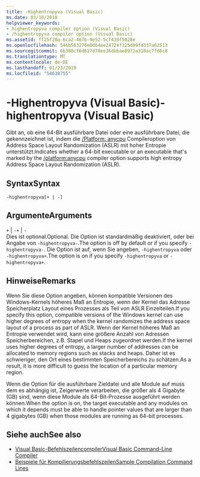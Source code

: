 ```yaml
---
title: -Highentropyva (Visual Basic)
ms.date: 03/10/2018
helpviewer_keywords:
- highentropyva compiler option (Visual Basic)
- /highentropyva compiler option (Visual Basic)
ms.assetid: ff25f20a-6ca2-467b-9e52-5cf439f5028e
ms.openlocfilehash: 546b563276e0db4ee2472ef325d09fd337a62513
ms.sourcegitcommit: 6b308cf6d627d78ee36dbbae8972a310ac7fd6c8
ms.translationtype: MT
ms.contentlocale: de-DE
ms.lasthandoff: 01/23/2019
ms.locfileid: "54638755"
---
```

# <a name="-highentropyva-visual-basic"></a><span data-ttu-id="15a0f-102">-Highentropyva (Visual Basic)</span><span class="sxs-lookup"><span data-stu-id="15a0f-102">-highentropyva (Visual Basic)</span></span>
<span data-ttu-id="15a0f-103">Gibt an, ob eine 64-Bit ausführbare Datei oder eine ausführbare Datei, die gekennzeichnet ist, indem die [/Platform: anycpu](../../../visual-basic/reference/command-line-compiler/platform.md) Compileroption von Address Space Layout Randomization (ASLR) mit hoher Entropie unterstützt.</span><span class="sxs-lookup"><span data-stu-id="15a0f-103">Indicates whether a 64-bit executable or an executable that's marked by the [/platform:anycpu](../../../visual-basic/reference/command-line-compiler/platform.md) compiler option supports high entropy Address Space Layout Randomization (ASLR).</span></span>  
  
## <a name="syntax"></a><span data-ttu-id="15a0f-104">Syntax</span><span class="sxs-lookup"><span data-stu-id="15a0f-104">Syntax</span></span>  
  
```  
-highentropyva[+ | -]  
```  
  
## <a name="arguments"></a><span data-ttu-id="15a0f-105">Argumente</span><span class="sxs-lookup"><span data-stu-id="15a0f-105">Arguments</span></span>  
 <span data-ttu-id="15a0f-106">`+` &#124; `-`</span><span class="sxs-lookup"><span data-stu-id="15a0f-106">`+` &#124; `-`</span></span>  
 <span data-ttu-id="15a0f-107">Dies ist optional.</span><span class="sxs-lookup"><span data-stu-id="15a0f-107">Optional.</span></span> <span data-ttu-id="15a0f-108">Die Option ist standardmäßig deaktiviert, oder bei Angabe von `-highentropyva-`.</span><span class="sxs-lookup"><span data-stu-id="15a0f-108">The option is off by default or if you specify `-highentropyva-`.</span></span> <span data-ttu-id="15a0f-109">Die Option ist auf, wenn Sie angeben, `-highentropyva` oder `-highentropyva+`.</span><span class="sxs-lookup"><span data-stu-id="15a0f-109">The option is on if you specify `-highentropyva` or `-highentropyva+`.</span></span>  
  
## <a name="remarks"></a><span data-ttu-id="15a0f-110">Hinweise</span><span class="sxs-lookup"><span data-stu-id="15a0f-110">Remarks</span></span>  
 <span data-ttu-id="15a0f-111">Wenn Sie diese Option angeben, können kompatible Versionen des Windows-Kernels höheres Maß an Entropie, wenn der Kernel das Adresse Speicherplatz Layout eines Prozesses als Teil von ASLR Einzelteilen.</span><span class="sxs-lookup"><span data-stu-id="15a0f-111">If you specify this option, compatible versions of the Windows kernel can use higher degrees of entropy when the kernel randomizes the address space layout of a process as part of ASLR.</span></span> <span data-ttu-id="15a0f-112">Wenn der Kernel höheres Maß an Entropie verwendet wird, kann eine größere Anzahl von Adressen Speicherbereichen, z.B. Stapel und Heaps zugeordnet werden.</span><span class="sxs-lookup"><span data-stu-id="15a0f-112">If the kernel uses higher degrees of entropy, a larger number of addresses can be allocated to memory regions such as stacks and heaps.</span></span> <span data-ttu-id="15a0f-113">Daher ist es schwieriger, den Ort eines bestimmten Speicherbereichs zu schätzen.</span><span class="sxs-lookup"><span data-stu-id="15a0f-113">As a result, it is more difficult to guess the location of a particular memory region.</span></span>  
  
 <span data-ttu-id="15a0f-114">Wenn die Option für die ausführbare Zieldatei und alle Module auf muss dem es abhängig ist, Zeigerwerte verarbeiten, die größer als 4 Gigabyte (GB) sind, wenn diese Module als 64-Bit-Prozesse ausgeführt werden können.</span><span class="sxs-lookup"><span data-stu-id="15a0f-114">When the option is on, the target executable and any modules on which it depends must be able to handle pointer values that are larger than 4 gigabytes (GB) when those modules are running as 64-bit processes.</span></span>  
  
## <a name="see-also"></a><span data-ttu-id="15a0f-115">Siehe auch</span><span class="sxs-lookup"><span data-stu-id="15a0f-115">See also</span></span>
- [<span data-ttu-id="15a0f-116">Visual Basic-Befehlszeilencompiler</span><span class="sxs-lookup"><span data-stu-id="15a0f-116">Visual Basic Command-Line Compiler</span></span>](../../../visual-basic/reference/command-line-compiler/index.md)
- [<span data-ttu-id="15a0f-117">Beispiele für Kompilierungsbefehlszeilen</span><span class="sxs-lookup"><span data-stu-id="15a0f-117">Sample Compilation Command Lines</span></span>](../../../visual-basic/reference/command-line-compiler/sample-compilation-command-lines.md)
